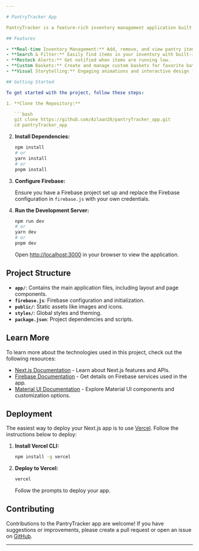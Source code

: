 ```yaml
---

# PantryTracker App

PantryTracker is a feature-rich inventory management application built with [Next.js](https://nextjs.org/) and powered by Firebase. This application allows users to efficiently manage their pantry items, with features including real-time updates, search and filter functionality, custom baskets, restock alerts, and more.

## Features

- **Real-time Inventory Management:** Add, remove, and view pantry items with real-time updates.
- **Search & Filter:** Easily find items in your inventory with built-in search and filtering.
- **Restock Alerts:** Get notified when items are running low.
- **Custom Baskets:** Create and manage custom baskets for favorite batches of items.
- **Visual Storytelling:** Engaging animations and interactive design for a dynamic user experience.

## Getting Started

To get started with the project, follow these steps:

1. **Clone the Repository:**

   ```bash
   git clone https://github.com/Azlaan20/pantryTracker_app.git
   cd pantryTracker_app
   ```

2. **Install Dependencies:**

   ```bash
   npm install
   # or
   yarn install
   # or
   pnpm install
   ```

3. **Configure Firebase:**

   Ensure you have a Firebase project set up and replace the Firebase configuration in `firebase.js` with your own credentials.

4. **Run the Development Server:**

   ```bash
   npm run dev
   # or
   yarn dev
   # or
   pnpm dev
   ```

   Open [http://localhost:3000](http://localhost:3000) in your browser to view the application.

## Project Structure

- **`app/`**: Contains the main application files, including layout and page components.
- **`firebase.js`**: Firebase configuration and initialization.
- **`public/`**: Static assets like images and icons.
- **`styles/`**: Global styles and theming.
- **`package.json`**: Project dependencies and scripts.

## Learn More

To learn more about the technologies used in this project, check out the following resources:

- [Next.js Documentation](https://nextjs.org/docs) - Learn about Next.js features and APIs.
- [Firebase Documentation](https://firebase.google.com/docs) - Get details on Firebase services used in the app.
- [Material UI Documentation](https://mui.com/getting-started/overview/) - Explore Material UI components and customization options.

## Deployment

The easiest way to deploy your Next.js app is to use [Vercel](https://vercel.com). Follow the instructions below to deploy:

1. **Install Vercel CLI:**

   ```bash
   npm install -g vercel
   ```

2. **Deploy to Vercel:**

   ```bash
   vercel
   ```

   Follow the prompts to deploy your app.

## Contributing

Contributions to the PantryTracker app are welcome! If you have suggestions or improvements, please create a pull request or open an issue on [GitHub](https://github.com/Azlaan20/pantryTracker_app).

---
```

